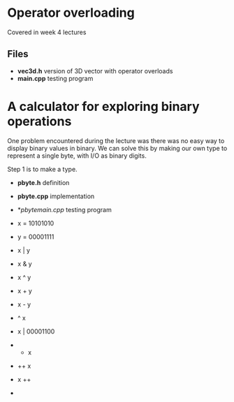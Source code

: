 # Operator overloading

Covered in week 4 lectures

## Files

* **vec3d.h** version of 3D vector with operator overloads
* **main.cpp** testing program

# A calculator for exploring binary operations

One problem encountered during the lecture was there was no easy way
to display binary values in binary. We can solve this by making our
own type to represent a single byte, with I/O as binary digits.

Step 1 is to make a type.

* **pbyte.h** definition
* **pbyte.cpp** implementation
* **pbytemain.cpp* testing program

* x = 10101010
* y = 00001111
* x | y
* x & y
* x ^ y
* x + y
* x - y
* ^ x
* x | 00001100
* - x
* ++ x
* x ++
*